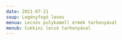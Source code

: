 ```yaml
---
date: 2021-07-21
soup: Legényfogó leves
menua: Lecsós pulykamell érmék tarhonyával
menub: Cukkini lecsó tarhonyával
---
```

